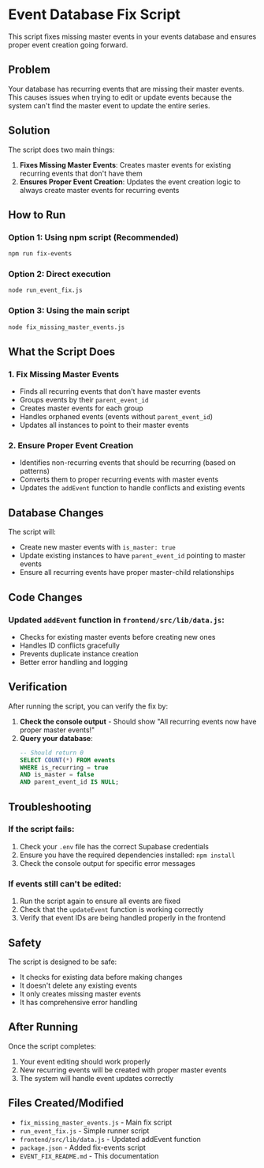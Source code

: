 # Event Database Fix Script

This script fixes missing master events in your events database and ensures proper event creation going forward.

## Problem

Your database has recurring events that are missing their master events. This causes issues when trying to edit or update events because the system can't find the master event to update the entire series.

## Solution

The script does two main things:

1. **Fixes Missing Master Events**: Creates master events for existing recurring events that don't have them
2. **Ensures Proper Event Creation**: Updates the event creation logic to always create master events for recurring events

## How to Run

### Option 1: Using npm script (Recommended)
```bash
npm run fix-events
```

### Option 2: Direct execution
```bash
node run_event_fix.js
```

### Option 3: Using the main script
```bash
node fix_missing_master_events.js
```

## What the Script Does

### 1. Fix Missing Master Events
- Finds all recurring events that don't have master events
- Groups events by their `parent_event_id`
- Creates master events for each group
- Handles orphaned events (events without `parent_event_id`)
- Updates all instances to point to their master events

### 2. Ensure Proper Event Creation
- Identifies non-recurring events that should be recurring (based on patterns)
- Converts them to proper recurring events with master events
- Updates the `addEvent` function to handle conflicts and existing events

## Database Changes

The script will:
- Create new master events with `is_master: true`
- Update existing instances to have `parent_event_id` pointing to master events
- Ensure all recurring events have proper master-child relationships

## Code Changes

### Updated `addEvent` function in `frontend/src/lib/data.js`:
- Checks for existing master events before creating new ones
- Handles ID conflicts gracefully
- Prevents duplicate instance creation
- Better error handling and logging

## Verification

After running the script, you can verify the fix by:

1. **Check the console output** - Should show "All recurring events now have proper master events!"
2. **Query your database**:
   ```sql
   -- Should return 0
   SELECT COUNT(*) FROM events 
   WHERE is_recurring = true 
   AND is_master = false 
   AND parent_event_id IS NULL;
   ```

## Troubleshooting

### If the script fails:
1. Check your `.env` file has the correct Supabase credentials
2. Ensure you have the required dependencies installed: `npm install`
3. Check the console output for specific error messages

### If events still can't be edited:
1. Run the script again to ensure all events are fixed
2. Check that the `updateEvent` function is working correctly
3. Verify that event IDs are being handled properly in the frontend

## Safety

The script is designed to be safe:
- It checks for existing data before making changes
- It doesn't delete any existing events
- It only creates missing master events
- It has comprehensive error handling

## After Running

Once the script completes:
1. Your event editing should work properly
2. New recurring events will be created with proper master events
3. The system will handle event updates correctly

## Files Created/Modified

- `fix_missing_master_events.js` - Main fix script
- `run_event_fix.js` - Simple runner script
- `frontend/src/lib/data.js` - Updated addEvent function
- `package.json` - Added fix-events script
- `EVENT_FIX_README.md` - This documentation 